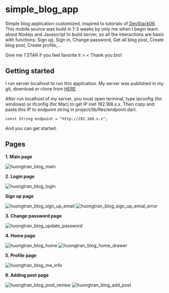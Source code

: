 # simple_blog_app

Simple blog application customized, inspired to tutorials of [DevStack06](https://github.com/DevStack06). This mobile source was build in 1-2 weeks by only me when I begin learn about Nodejs and Javascript to build server, so all the interactions are basic with functions: Sign up, Sign in, Change password, Get all blog post, Create blog post, Create profile,...

Give me 1 STAR if you feel favorite it >.< Thank you bro!

## Getting started

I run server localhost to run this application. My server was published in my git, download or clone from [HERE](https://github.com/tranthiquynhhuong/blog_server)

After run localhost of my server, you must open terminal, type ipconfig (for windows) or ifconfig (for Mac) to get IP inet 192.168.x.x. Then copy and paste this IP to endpoint string in project/lib/Res/endpoint.dart. 

`const String endpoint = "http://192.168.x.x";`

And you can get started.

## Pages
**1. Main page**

![huongtran_blog_main](https://user-images.githubusercontent.com/33143698/128993824-2298c60e-735f-4679-ac5a-ca6cccfb8e89.png)

**2. Login page**

![huongtran_blog_login](https://user-images.githubusercontent.com/33143698/128993803-f2c23c0a-a3ce-45ab-9e66-c3ef1eac18ab.png)

**Sign up page**

![huongtran_blog_sign_up_email](https://user-images.githubusercontent.com/33143698/128993937-a4742d95-5c0d-45cb-8fa3-04f5de2a2fe4.png)
![huongtran_blog_sign_up_emial_error](https://user-images.githubusercontent.com/33143698/128993950-668a0c6a-3571-4763-969c-1a2ec161e248.png)

**3. Change password page**

![huongtran_blog_update_password](https://user-images.githubusercontent.com/33143698/128993954-f6ade24e-90f6-4ac2-9820-275f3f8fd9e2.png)

**4. Home page**

![huongtran_blog_home](https://user-images.githubusercontent.com/33143698/128993774-bd8f5964-6503-45c9-9ecd-baff1d0eee7d.png)
![huongtran_blog_home_drawer](https://user-images.githubusercontent.com/33143698/128993787-bfc31d5c-0fb7-482e-913f-057c6fbe117d.png)

**5. Profile page**

![huongtran_blog_me_info](https://user-images.githubusercontent.com/33143698/128994022-7b6e2f55-627c-41f2-8acb-7db8a22ebe54.png)

**6. Adding post page**

![huongtran_blog_post_review](https://user-images.githubusercontent.com/33143698/128993878-3797ea0a-3a22-4cbc-84c7-4ef12c7a9980.png)
![huongtran_blog_add_post](https://user-images.githubusercontent.com/33143698/128993738-37cd7da3-a9f1-4a5f-8065-1ecae65c6a9d.png)
